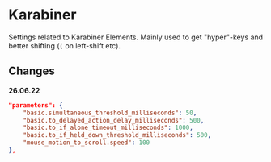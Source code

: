 # Karabiner

Settings related to Karabiner Elements. Mainly used to get "hyper"-keys and better shifting (`(` on left-shift etc).

## Changes 

**26.06.22**

```json
"parameters": {
    "basic.simultaneous_threshold_milliseconds": 50,
    "basic.to_delayed_action_delay_milliseconds": 500,
    "basic.to_if_alone_timeout_milliseconds": 1000,
    "basic.to_if_held_down_threshold_milliseconds": 500,
    "mouse_motion_to_scroll.speed": 100
},
```